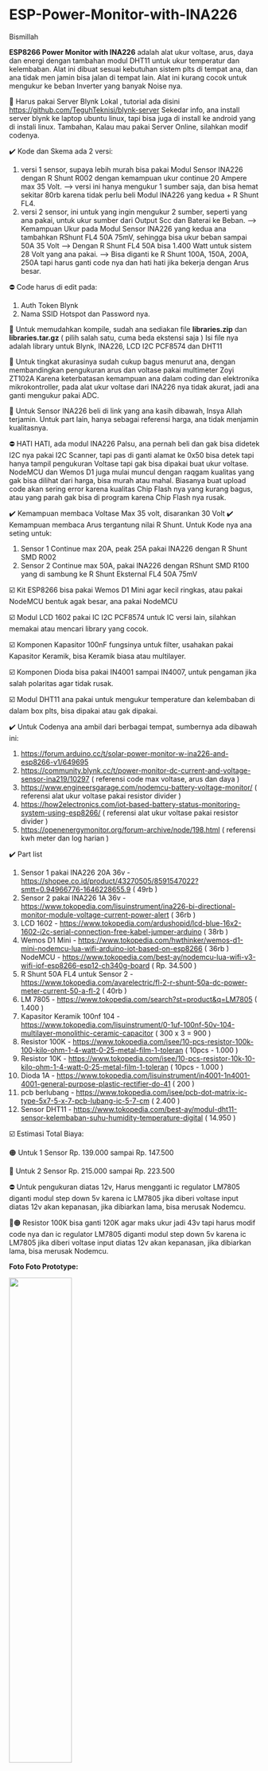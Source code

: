 # ESP-Power-Monitor-with-INA226
Bismillah

<b>ESP8266 Power Monitor with INA226</b> adalah alat ukur voltase, arus, daya dan energi dengan tambahan modul DHT11 untuk ukur temperatur dan kelembaban.
Alat ini dibuat sesuai kebutuhan sistem plts di tempat ana, dan ana tidak men jamin bisa jalan di tempat lain.
Alat ini kurang cocok untuk mengukur ke beban Inverter yang banyak Noise nya.

📣 Harus pakai Server Blynk Lokal , tutorial ada disini https://github.com/TeguhTeknisi/blynk-server
Sekedar info, ana install server blynk ke laptop ubuntu linux, tapi bisa juga di install ke android yang di instali linux.
Tambahan, Kalau mau pakai Server Online, silahkan modif codenya.

✔️ Kode dan Skema ada 2 versi:
1. versi 1 sensor, supaya lebih murah bisa pakai Modul Sensor INA226 dengan R Shunt R002 dengan kemampuan ukur continue 20 Ampere max 35 Volt.
   --> versi ini hanya mengukur 1 sumber saja, dan bisa hemat sekitar 80rb karena tidak perlu beli Modul INA226 yang kedua + R Shunt FL4.
2. versi 2 sensor, ini untuk yang ingin mengukur 2 sumber, seperti yang ana pakai, untuk ukur sumber dari Output Scc dan Baterai ke Beban. 
   --> Kemampuan Ukur pada Modul Sensor INA226 yang kedua ana tambahkan RShunt FL4 50A 75mV, sehingga bisa ukur beban sampai 50A 35 Volt
   --> Dengan R Shunt FL4 50A bisa 1.400 Watt untuk sistem 28 Volt yang ana pakai.
   --> Bisa diganti ke R Shunt 100A, 150A, 200A, 250A tapi harus ganti code nya dan hati hati jika bekerja dengan Arus besar.

⛔ Code harus di edit pada:
1. Auth Token Blynk
2. Nama SSID Hotspot dan Password nya.


📣 Untuk memudahkan kompile, sudah ana sediakan file <b>libraries.zip</b> dan <b>libraries.tar.gz</b> ( pilih salah satu, cuma beda ekstensi saja )
Isi file nya adalah library untuk Blynk, INA226, LCD I2C PCF8574 dan DHT11

📣 Untuk tingkat akurasinya sudah cukup bagus menurut ana, dengan membandingkan pengukuran arus dan voltase pakai multimeter Zoyi ZT102A
Karena keterbatasan kemampuan ana dalam coding dan elektronika mikrokontroller, pada alat ukur voltase dari INA226 nya tidak akurat, jadi ana ganti mengukur pakai ADC. 

📣 Untuk Sensor INA226 beli di link yang ana kasih dibawah, Insya Allah terjamin.
Untuk part lain, hanya sebagai referensi harga, ana tidak menjamin kualitasnya.

⛔ HATI HATI, ada modul INA226 Palsu, ana pernah beli dan gak bisa didetek I2C nya pakai I2C Scanner, tapi pas di ganti alamat ke 0x50 bisa detek tapi hanya tampil pengukuran Voltase tapi gak bisa dipakai buat ukur voltase.
NodeMCU dan Wemos D1 juga mulai muncul dengan raqgam kualitas yang gak bisa dilihat dari harga, bisa murah atau mahal.
Biasanya buat upload code akan sering error karena kualitas Chip Flash nya yang kurang bagus, atau yang parah gak bisa di program karena Chip Flash nya rusak.

✔️ Kemampuan membaca Voltase Max 35 volt, disarankan 30 Volt
✔️ Kemampuan membaca Arus tergantung nilai R Shunt.
Untuk Kode nya ana seting untuk:
1. Sensor 1 Continue max 20A, peak 25A pakai INA226 dengan R Shunt SMD R002
2. Sensor 2 Continue max 50A, pakai INA226 dengan RShunt SMD R100 yang di sambung ke R Shunt Eksternal FL4 50A 75mV

☑️ Kit ESP8266 bisa pakai Wemos D1 Mini agar kecil ringkas, atau pakai NodeMCU bentuk agak besar, ana pakai NodeMCU

☑️ Modul LCD 1602 pakai IC I2C PCF8574  untuk IC versi lain, silahkan memakai atau mencari library yang cocok.

☑️ Komponen Kapasitor 100nF fungsinya untuk filter, usahakan pakai Kapasitor Keramik, bisa Keramik biasa atau multilayer.

☑️ Komponen Dioda bisa pakai IN4001 sampai IN4007, untuk pengaman jika salah polaritas agar tidak rusak.

☑️ Modul DHT11 ana pakai untuk mengukur temperature dan kelembaban di dalam box plts, bisa dipakai atau gak dipakai.

✔️ Untuk Codenya ana ambil dari berbagai tempat, sumbernya ada dibawah ini:
1. https://forum.arduino.cc/t/solar-power-monitor-w-ina226-and-esp8266-v1/649695
2. https://community.blynk.cc/t/power-monitor-dc-current-and-voltage-sensor-ina219/10297 ( referensi code max voltase, arus dan daya )
3. https://www.engineersgarage.com/nodemcu-battery-voltage-monitor/ ( referensi alat ukur voltase pakai resistor divider )
4. https://how2electronics.com/iot-based-battery-status-monitoring-system-using-esp8266/ ( referensi alat ukur voltase pakai resistor divider )
5. https://openenergymonitor.org/forum-archive/node/198.html ( referensi kwh meter dan log harian )

✔️ Part list
1. Sensor 1 pakai INA226 20A 36v - https://shopee.co.id/product/43270505/8591547022?smtt=0.94966776-1646228655.9 ( 49rb )
2. Sensor 2 pakai INA226 1A 36v - https://www.tokopedia.com/lisuinstrument/ina226-bi-directional-monitor-module-voltage-current-power-alert ( 36rb )
3. LCD 1602 - https://www.tokopedia.com/ardushopid/lcd-blue-16x2-1602-i2c-serial-connection-free-kabel-jumper-arduino ( 38rb )
4. Wemos D1 Mini - https://www.tokopedia.com/hwthinker/wemos-d1-mini-nodemcu-lua-wifi-arduino-iot-based-on-esp8266 ( 36rb )
   NodeMCU - https://www.tokopedia.com/best-ay/nodemcu-lua-wifi-v3-wifi-iof-esp8266-esp12-ch340g-board ( Rp. 34.500 )
5. R Shunt 50A FL4 untuk Sensor 2 - https://www.tokopedia.com/avarelectric/fl-2-r-shunt-50a-dc-power-meter-current-50-a-fl-2 ( 40rb )
6. LM 7805 - https://www.tokopedia.com/search?st=product&q=LM7805 ( 1.400 )
7. Kapasitor Keramik 100nf 104 - https://www.tokopedia.com/lisuinstrument/0-1uf-100nf-50v-104-multilayer-monolithic-ceramic-capacitor ( 300 x 3 = 900 )
8. Resistor 100K - https://www.tokopedia.com/isee/10-pcs-resistor-100k-100-kilo-ohm-1-4-watt-0-25-metal-film-1-toleran ( 10pcs - 1.000 )
9. Resistor 10K - https://www.tokopedia.com/isee/10-pcs-resistor-10k-10-kilo-ohm-1-4-watt-0-25-metal-film-1-toleran ( 10pcs - 1.000 )
10. Dioda 1A - https://www.tokopedia.com/lisuinstrument/in4001-1n4001-4001-general-purpose-plastic-rectifier-do-41 ( 200 )
11. pcb berlubang - https://www.tokopedia.com/isee/pcb-dot-matrix-ic-type-5x7-5-x-7-pcb-lubang-ic-5-7-cm ( 2.400 )
12. Sensor DHT11 - https://www.tokopedia.com/best-ay/modul-dht11-sensor-kelembaban-suhu-humidity-temperature-digital ( 14.950 )

☑️ Estimasi Total Biaya:

🟠 Untuk 1 Sensor Rp. 139.000 sampai Rp. 147.500

🔴 Untuk 2 Sensor Rp. 215.000 sampai Rp. 223.500

⛔ Untuk pengukuran diatas 12v, Harus mengganti ic regulator LM7805 diganti modul step down 5v
karena ic LM7805 jika diberi voltase input diatas 12v akan kepanasan, jika dibiarkan lama, bisa merusak Nodemcu.

🔴🟠 Resistor 100K bisa ganti 120K agar maks ukur jadi 43v tapi harus modif code nya dan ic regulator LM7805 diganti modul step down 5v
karena ic LM7805 jika diberi voltase input diatas 12v akan kepanasan, jika dibiarkan lama, bisa merusak Nodemcu.


<b>Foto Foto Prototype:</b>

<img src="https://github.com/TeguhTeknisi/ESP-Power-Monitor-with-INA226/blob/main/ESP%20Power%20Monitor%20Prototype%201.jpeg" width=50% height=50%>
<img src="https://github.com/TeguhTeknisi/ESP-Power-Monitor-with-INA226/blob/main/ESP%20Power%20Monitor%20Prototype%202.jpeg" width=50% height=50%>
<img src="https://github.com/TeguhTeknisi/ESP-Power-Monitor-with-INA226/blob/main/ESP%20Power%20Monitor%20Prototype%203.jpeg" width=50% height=50%>
<img src="https://github.com/TeguhTeknisi/ESP-Power-Monitor-with-INA226/blob/main/ESP%20Power%20Monitor%20Prototype%20Tes.jpeg" width=50% height=50%>
<img src="https://github.com/TeguhTeknisi/ESP-Power-Monitor-with-INA226/blob/main/ESP%20Power%20Monitor%20Prototype%20Blynk.jpeg" width=50% height=50%>
<img src="https://github.com/TeguhTeknisi/ESP-Power-Monitor-with-INA226/blob/main/ESP%20Power%20Monitor%20Prototype%20Blynk%202.png" width=50% height=50%>

<b>Video tampilan Blynk Prototype:</b>
<video src="https://user-images.githubusercontent.com/32675055/159250105-12d3eaf4-a2be-465b-95e1-02a9efdc0cbc.mp4"></video>


Semoga membantu dan bermanfaat.
